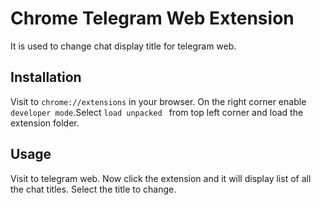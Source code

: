# Chrome Telegram Web Extension

It is used to change chat display title for telegram web.

## Installation

Visit to ```chrome://extensions``` in your browser.
On the right corner enable ```developer mode```.Select ```load unpacked ``` from top left corner and load the extension folder.


## Usage

Visit to telegram web. Now click the extension and it will display list of all the chat titles. Select the title to change.